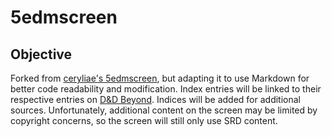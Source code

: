 # 5edmscreen

## Objective

Forked from [ceryliae's 5edmscreen](https://github.com/ceryliae/5edmscreen), but adapting it to use Markdown for better code readability and modification. Index entries will be linked to their respective entries on [D&D Beyond](https://dndbeyond.com). Indices will be added for additional sources. Unfortunately, additional content on the screen may be limited by copyright concerns, so the screen will still only use SRD content. 
